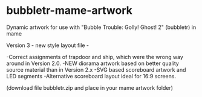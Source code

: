 # bubbletr-mame-artwork
Dynamic artwork for use with "Bubble Trouble: Golly! Ghost! 2" (bubbletr) in mame

Version 3 - new style layout file -

-Correct assignments of trapdoor and ship, which were the wrong way around in Version 2.0.
-NEW diorama artwork based on better quality source material than in Version 2.x
-SVG based scoreboard artwork and LED segments
-Alternative scoreboard layout ideal for 16:9 screens.

(download file bubbletr.zip and place in your mame artwork folder)
